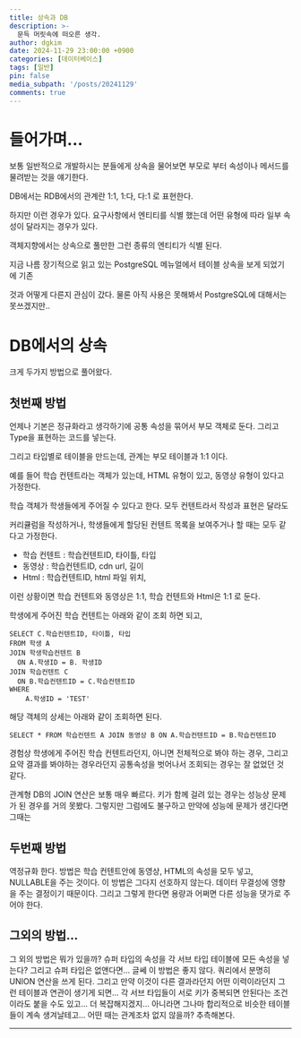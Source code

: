 ```yaml
---
title: 상속과 DB
description: >-
  문득 머릿속에 떠오른 생각.
author: dgkim
date: 2024-11-29 23:00:00 +0900
categories: [데이터베이스]
tags: [일반]
pin: false
media_subpath: '/posts/20241129'
comments: true
---
```

# 들어가며...
보통 일반적으로 개발하시는 분들에게 상속을 물어보면 부모로 부터 속성이나 메서드를 물려받는
것을 얘기한다.

DB에서는 RDB에서의 관계란 1:1, 1:다, 다:1 로 표현한다.

하지만 이런 경우가 있다. 요구사항에서 엔티티를 식별 했는데 어떤 유형에 따라 일부 속성이
달라지는 경우가 있다.

객체지향에서는 상속으로 풀만한 그런 종류의 엔티티가 식별 된다. 

지금 나름 장기적으로 읽고 있는 PostgreSQL 메뉴얼에서 테이블 상속을 보게 되었기에 기존

것과 어떻게 다른지 관심이 갔다. 물론 아직 사용은 못해봐서 PostgreSQL에 대해서는 못쓰겠지만..

# DB에서의 상속
크게 두가지 방법으로 풀어왔다. 

## 첫번째 방법
언제나 기본은 정규화라고 생각하기에 공통 속성을 묶어서
부모 객체로 둔다. 그리고 Type을 표현하는 코드를 넣는다.

그리고 타입별로 테이블을 만드는데, 관계는 부모 테이블과 1:1 이다. 

예를 들어 학습 컨텐트라는 객체가 있는데, HTML 유형이 있고, 동영상 유형이 있다고 가정한다.

학습 객체가 학생들에게 주어질 수 있다고 한다. 모두 컨텐트라서 작성과 표현은 달라도 

커리큘럼을 작성하거나, 학생들에게 할당된 컨텐트 목록을 보여주거나 할 때는 모두 같다고 가정한다.

- 학습 컨텐트 : 학습컨텐트ID, 타이틀, 타입
- 동영상 : 학습컨텐트ID, cdn url, 길이
- Html : 학습컨텐트ID, html 파일 위치,

이런 상황이면 학습 컨텐트와 동영상은 1:1, 학습 컨텐트와 Html은 1:1 로 둔다. 

학생에게 주어진 학습 컨텐트는 아래와 같이 조회 하면 되고,
```
SELECT C.학습컨텐트ID, 타이틀, 타입
FROM 학생 A 
JOIN 학생학습컨텐트 B 
  ON A.학생ID = B. 학생ID 
JOIN 학습컨텐트 C
  ON B.학습컨텐트ID = C.학습컨텐트ID
WHERE 
    A.학생ID = 'TEST'
```

해당 객체의 상세는 아래와 같이 조회하면 된다.
``` 동영상
SELECT * FROM 학습컨텐트 A JOIN 동영상 B ON A.학습컨텐트ID = B.학습컨텐트ID
```
경험상 학생에게 주어진 학습 컨텐트라던지, 아니면 전체적으로 봐야 하는 경우, 그리고 요약 결과를
봐야하는 경우라던지 공통속성을 벗어나서 조회되는 경우는 잘 없었던 것 같다.

관계형 DB의 JOIN 연산은 보통 매우 빠르다. 키가 함께 걸려 있는 경우는 성능상 문제가 된 경우를
거의 못봤다. 그렇지만 그럼에도 불구하고 만약에 성능에 문제가 생긴다면 그때는 

## 두번째 방법
역정규화 한다. 방법은 학습 컨텐트안에 동영상, HTML의 속성을 모두 넣고, NULLABLE을 주는 것이다.
이 방법은 그다지 선호하지 않는다. 데이터 무결성에 영향을 주는 결정이기 때문이다. 그리고 그렇게 한다면 용량과 어쩌면 다른 성능을
댓가로 주어야 한다. 

## 그외의 방법...
그 외의 방법은 뭐가 있을까? 슈퍼 타입의 속성을 각 서브 타입 테이블에 모든 속성을 넣는다? 그리고 슈퍼 타입은 없앤다면... 글쎄
이 방법은 좋지 않다. 쿼리에서 분명히 UNION 연산을 쓰게 된다. 그리고 만약 이것이 다른 결과라던지 어떤 이력이라던지 그런 테이블과 연관이 생기게 되면... 각 서브 타입들이 서로 키가 중복되면 안된다는 조건이라도 붙을 수도 있고... 더 복잡해지겠지... 
아니라면 그나마 합리적으로 비슷한 테이블들이 계속 생겨날테고... 
어떤 때는 관계조차 없지 않을까? 추측해본다.

---
